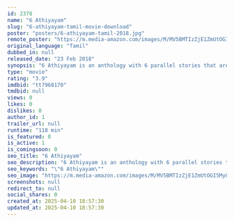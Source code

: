 ```yaml
---
id: 2378
name: "6 Athiyayam"
slug: "6-athiyayam-tamil-movie-download"
poster: "posters/6-athiyayam-tamil-2018.jpg"
remote_poster: "https://m.media-amazon.com/images/M/MV5BMTIzZjE1ZmUtOGI5My00OGQ2LWJiZWYtMzg1YTU2MThiNjE3XkEyXkFqcGdeQXVyMzYxOTQ3MDg@._V1_SX300.jpg"
original_language: "Tamil"
dubbed_in: null
released_date: "23 Feb 2018"
synopsis: "6 Athiyayam is an anthology with 6 parallel stories that are correlated and the climax of each story is revealed only in the finale."
type: "movie"
rating: "3.9"
imdbid: "tt7968170"
tmdbid: null
views: 0
likes: 0
dislikes: 0
author_id: 1
trailer_url: null
runtime: "118 min"
is_featured: 0
is_active: 1
is_comingsoon: 0
seo_title: "6 Athiyayam"
seo_description: "6 Athiyayam is an anthology with 6 parallel stories that are correlated and the climax of each story is revealed only in the finale."
seo_keywords: "\"6 Athiyayam\""
seo_image: "https://m.media-amazon.com/images/M/MV5BMTIzZjE1ZmUtOGI5My00OGQ2LWJiZWYtMzg1YTU2MThiNjE3XkEyXkFqcGdeQXVyMzYxOTQ3MDg@._V1_SX300.jpg"
screenshots: null
redirect_to: null
social_shares: 0
created_at: 2025-04-10 18:57:30
updated_at: 2025-04-10 18:57:30
---
```


